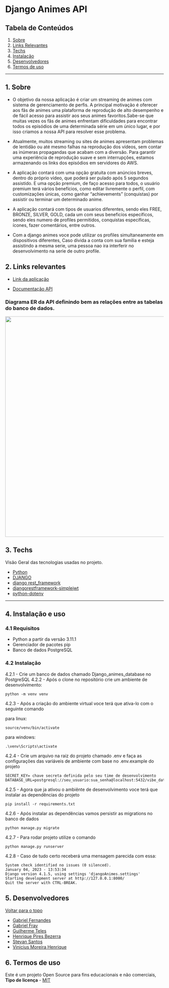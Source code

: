 # Django Animes API

## Tabela de Conteúdos

1. [Sobre](#sobre)
2. [Links Relevantes](#links)
3. [Techs](#techs)
4. [Instalação](#install)
5. [Desenvolvedores](#devs)
6. [Termos de uso](#terms)

---

<a name="sobre"></a>

## 1. Sobre

- O objetivo da nossa aplicação é criar um streaming de animes com sistema de gerenciamento de perfis. A principal motivação é oferecer aos fãs de animes uma plataforma de reprodução de alto desempenho e de fácil acesso para assistir aos seus animes favoritos.Sabe-se que muitas vezes os fãs de animes enfrentam dificuldades para encontrar todos os episódios de uma determinada série em um único lugar, e por isso criamos a nossa API para resolver esse problema.

- Atualmente, muitos streaming ou sites de  animes apresentam problemas de lentidão ou até mesmo falhas na reprodução dos vídeos, sem contar as inúmeras propagandas que acabam com a diversão. Para garantir uma experiência de reprodução suave e sem interrupções, estamos armazenando os links dos episódios em servidores do AWS. 

- A aplicação contará com uma opção gratuita com anúncios breves, dentro do próprio vídeo, que poderá ser pulado após 5 segundos assistido. E uma opção premium, de faço acesso para todos, o usuário premium terá vários benefícios, como editar livremente o perfil, com customizações únicas, como ganhar “achievements” (conquistas) por assistir ou terminar um determinado anime.   

- A aplicação  contará com tipos de usuarios diferentes, sendo eles FREE, BRONZE, SILVER, GOLD, cada um com seus beneficíos específicos, sendo eles numero de profiles permitidos, conquistas específicas, ícones, fazer comentários, entre outros.

- Com a django animes voce pode utilizar  os profiles simultaneamente em dispositivos diferentes, Caso divida a conta com sua familia e esteja assistindo a mesma serie, uma pessoa nao ira interferir no desenvolvimento na serie de outro profile.


<a name="links"></a>

## 2. Links relevantes

- <a name="deploy-da-aplicação" href ="https://django-animes-b647.onrender.com/api/" target="_blank">Link da aplicação</a>

- <a name="documentação-api" href="https://django-animes-b647.onrender.com/api/docs/swagger-ui/" target="_blank">Documentação API</a>

 <h3> Diagrama ER da API definindo bem as relações entre as tabelas do banco de dados. </h3>

<img height="700" align="center" src="https://i.ibb.co/sR5ynw3/anime-project.png"></img>

<a align="left" name="techs"></a>

## 3. Techs

Visão Geral das tecnologias usadas no projeto.

- [Python](https://docs.python.org/3/)
- [DJANGO](https://www.djangoproject.com/)
- [django rest_framework](https://www.django-rest-framework.org/)
- [djangorestframework-simplejwt](https://django-rest-framework-simplejwt.readthedocs.io/en/latest/)
- [python-dotenv](https://pypi.org/project/python-dotenv/)

---
<a align="left" name="techs"></a>

<a name="install"></a>

## 4. Instalação e uso

### 4.1 Requisitos

- Python a partir da versão 3.11.1
- Gerenciador de pacotes pip
- Banco de dados PostgreSQL

### 4.2 Instalação

 4.2.1 - Crie um banco de dados chamado Django_animes_database no PostgreSQL
 4.2.2 - Após o clone no repositório crie um ambiente de desenvolvimento:
 ```
 python -m venv venv
 ```
 
 4.2.3 - Após a criação do ambiente virtual voce terá que ativa-lo com o seguinte comando
 
 para linux:
 ```
 source/venv/bin/activate
 ```
 
 para windows:
 ```
 .\venv\Scripts\activate
 ```
 
 4.2.4 - Crie um arquivo na raiz do projeto chamado .env e faça as configurações das variáveis de ambiente com base no .env.example do projeto

```
SECRET_KEY= chave secreta definida pelo seu time de desenvolvimento
DATABASE_URL=postgresql://seu_usuario:sua_senha@localhost:5432/vibe_database
```

4.2.5 - Agora que ja ativou o ambiênte de desenvolvimento voce terá que instalar as dependências do projeto
```
pip install -r requirements.txt
```

4.2.6 - Após instalar as dependências vamos persistir as migrations no banco de dados
```
python manage.py migrate
```


4.2.7 - Para rodar projeto utilize o comando 
```
python manage.py runserver
``` 

4.2.8 - Caso de tudo certo receberá uma mensagem parecida com essa:

```
System check identified no issues (0 silenced).
January 04, 2023 - 13:53:34
Django version 4.1.5, using settings 'djangoAnimes.settings'
Starting development server at http://127.0.0.1:8000/
Quit the server with CTRL-BREAK.
```

<a name="devs"></a>

## 5. Desenvolvedores

[Voltar para o topo](#tabela-de-conteúdos)

- <a name="Gabriel-Fernandes" href="https://github.com/gabriellfernandes" target="_blank">Gabriel Fernandes</a>
- <a name="Gabriel-fray" href="https://www.linkedin.com/in/gabrielfray/" target="_blank">Gabriel Fray</a>
- <a name="Guilherme-teles" href="https://www.linkedin.com/in/guilherme-teles-103853235/" target="_blank">Guilherme Teles</a>
- <a name="Henrique-pires-Bezerra" href="https://www.linkedin.com/in/henrique-pires-bezerra/" target="_blank">Henrique Pires Bezerra</a>
- <a name="Stevan Santos" href="https://www.linkedin.com/in/stevansantos/" target="_blank">Stevan Santos</a>
- <a name="Vinicius-Moreira-Henrique" href="https://www.linkedin.com/in/vinicius-moreira-henrique/" target="_blank">Vinicius Moreira Henrique</a>

<a name="terms"></a>

## 6. Termos de uso

Este é um projeto Open Source para fins educacionais e não comerciais, **Tipo de licença** - <a name="mit" href="https://opensource.org/licenses/MIT" target="_blank">MIT</a>
